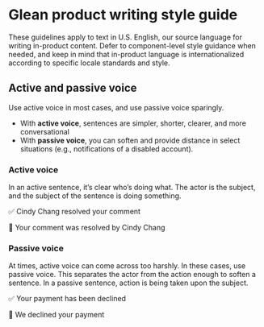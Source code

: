 # Glean product writing style guide

These guidelines apply to text in U.S. English, our source language for writing in-product content. Defer to component-level style guidance when needed, and keep in mind that in-product language is internationalized according to specific locale standards and style.

## Active and passive voice
Use active voice in most cases, and use passive voice sparingly.

* With **active voice**, sentences are simpler, shorter, clearer, and more conversational
* With **passive voice**, you can soften and provide distance in select situations (e.g., notifications of a disabled account).

### Active voice
In an active sentence, it’s clear who’s doing what. The actor is the subject, and the subject of the sentence is doing something. 

✅ Cindy Chang resolved your comment

🚫 Your comment was resolved by Cindy Chang

### Passive voice
At times, active voice can come across too harshly. In these cases, use passive voice. This separates the actor from the action enough to soften a sentence. In a passive sentence, action is being taken upon the subject.

✅ Your payment has been declined

🚫 We declined your payment
